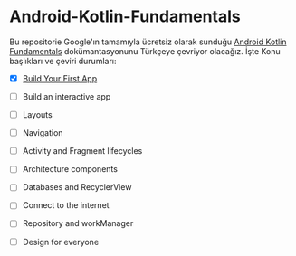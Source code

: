 # Android-Kotlin-Fundamentals

Bu repositorie Google'ın tamamıyla ücretsiz olarak sunduğu [Android Kotlin Fundamentals](https://developer.android.com/courses/kotlin-fundamentals/course) dokümantasyonunu Türkçeye çevriyor olacağız. İşte Konu başlıkları ve çeviri durumları:

- [x] [Build Your First App](https://github.com/serkanalc/Android-Kotlin-Fundamentals/tree/main/Part%201%20-%20Build%20Your%20First%20App)
- [ ] Build an interactive app
- [ ] Layouts
- [ ] Navigation
- [ ] Activity and Fragment lifecycles
- [ ] Architecture components
- [ ] Databases and RecyclerView
- [ ] Connect to the internet
- [ ] Repository and workManager
- [ ] Design for everyone

  
